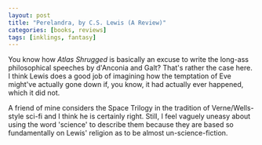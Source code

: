 ```yaml
---
layout: post
title: "Perelandra, by C.S. Lewis (A Review)"
categories: [books, reviews]
tags: [inklings, fantasy]
---
```

You know how _Atlas Shrugged_ is basically an excuse to write the long-ass philosophical speeches by d'Anconia and Galt? That's rather the case here. I think Lewis does a good job of imagining how the temptation of Eve might've actually gone down if, you know, it had actually ever happened, which it did not.

A friend of mine considers the Space Trilogy in the tradition of Verne/Wells-style sci-fi and I think he is certainly right. Still, I feel vaguely uneasy about using the word 'science' to describe them because they are based so fundamentally on Lewis' religion as to be almost un-science-fiction.
